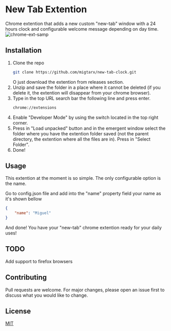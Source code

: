 

# New Tab Extention

Chrome extention that adds a new custom "new-tab" window with a 24 hours clock and configurable welcome message depending on day time. 
![chrome-ext-samp](https://user-images.githubusercontent.com/63917673/134425091-2fb8fc56-8ef8-4680-9db0-25b681131be1.PNG)

## Installation
1. Clone the repo
   ```sh
   git clone https://github.com/migtarx/new-tab-clock.git
   ``` 
   O just download the extention from releases section.
2. Unzip and save the folder in a place where it cannot be deleted (if you delete it, the extention will disappear from your chrome browser).
3. Type in the top URL search bar the following line and press enter.
    ```sh
   chrome://extensions
   ```
4. Enable "Developer Mode" by using the switch located in the top right corner.
5. Press in "Load unpacked" button and in the emergent window select the folder where you have the extention folder saved (not the parent directory, the extention where all the files are in). Press in "Select Folder". 
6. Done!

## Usage

This extention at the moment is so simple. The only configurable option is the name.

Go to config.json file and add into the "name" property field your name as it's shown bellow

```json
{
    "name": "Miguel"
}
```
And done! You have your "new-tab" chrome extention ready for your daily uses!

## TODO
Add support to firefox browsers

## Contributing
Pull requests are welcome. For major changes, please open an issue first to discuss what you would like to change.

## License
[MIT](https://choosealicense.com/licenses/mit/)
